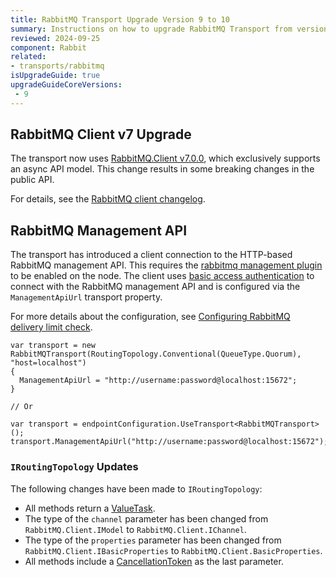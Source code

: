 ```yaml
---
title: RabbitMQ Transport Upgrade Version 9 to 10
summary: Instructions on how to upgrade RabbitMQ Transport from version 9 to 10.
reviewed: 2024-09-25
component: Rabbit
related:
- transports/rabbitmq
isUpgradeGuide: true
upgradeGuideCoreVersions:
 - 9
---
```


## RabbitMQ Client v7 Upgrade

The transport now uses [RabbitMQ.Client v7.0.0](https://www.nuget.org/packages/RabbitMQ.Client/7.0.0), which exclusively supports an async API model. This change results in some breaking changes in the public API.

For details, see the [RabbitMQ client changelog](https://github.com/rabbitmq/rabbitmq-dotnet-client/releases/tag/v7.0.0).

## RabbitMQ Management API

The transport has introduced a client connection to the HTTP-based RabbitMQ management API.  This requires the [rabbitmq management plugin](https://www.rabbitmq.com/docs/management#getting-started) to be enabled on the node. The client uses [basic access authentication](https://en.wikipedia.org/wiki/Basic_access_authentication) to connect with the RabbitMQ management API and is configured via the `ManagementApiUrl` transport property.

For more details about the configuration, see [Configuring RabbitMQ delivery limit check](/transports/rabbitmq/connection-settings.md#configuring-rabbitmq-delivery-limit-check).

```CSharp
var transport = new RabbitMQTransport(RoutingTopology.Conventional(QueueType.Quorum), "host=localhost")
{
  ManagementApiUrl = "http://username:password@localhost:15672";
}

// Or

var transport = endpointConfiguration.UseTransport<RabbitMQTransport>();
transport.ManagementApiUrl("http://username:password@localhost:15672");
```

### `IRoutingTopology` Updates

The following changes have been made to `IRoutingTopology`:

- All methods return a [ValueTask](https://devblogs.microsoft.com/dotnet/understanding-the-whys-whats-and-whens-of-valuetask/).
- The type of the `channel` parameter has been changed from `RabbitMQ.Client.IModel` to `RabbitMQ.Client.IChannel`.
- The type of the `properties` parameter has been changed from `RabbitMQ.Client.IBasicProperties` to `RabbitMQ.Client.BasicProperties`.
- All methods include a [CancellationToken](https://learn.microsoft.com/en-us/dotnet/standard/threading/cancellation-in-managed-threads) as the last parameter.
